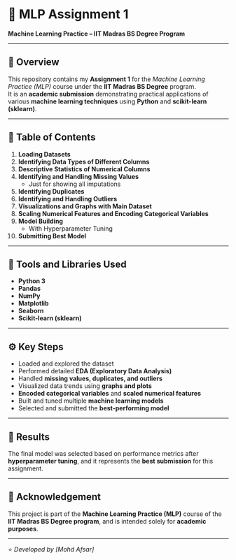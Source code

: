 # 🧠 MLP Assignment 1  
**Machine Learning Practice – IIT Madras BS Degree Program**

---

## 📘 Overview  
This repository contains my **Assignment 1** for the *Machine Learning Practice (MLP)* course under the **IIT Madras BS Degree** program.  
It is an **academic submission** demonstrating practical applications of various **machine learning techniques** using **Python** and **scikit-learn (sklearn)**.

---

## 📂 Table of Contents  

1. **Loading Datasets**  
2. **Identifying Data Types of Different Columns**  
3. **Descriptive Statistics of Numerical Columns**  
4. **Identifying and Handling Missing Values**  
   - Just for showing all imputations  
5. **Identifying Duplicates**  
6. **Identifying and Handling Outliers**  
7. **Visualizations and Graphs with Main Dataset**  
8. **Scaling Numerical Features and Encoding Categorical Variables**  
9. **Model Building**  
   - With Hyperparameter Tuning  
10. **Submitting Best Model**

---

## 🧩 Tools and Libraries Used  

- **Python 3**
- **Pandas**
- **NumPy**
- **Matplotlib**
- **Seaborn**
- **Scikit-learn (sklearn)**

---

## ⚙️ Key Steps  

- Loaded and explored the dataset  
- Performed detailed **EDA (Exploratory Data Analysis)**  
- Handled **missing values, duplicates, and outliers**  
- Visualized data trends using **graphs and plots**  
- **Encoded categorical variables** and **scaled numerical features**  
- Built and tuned multiple **machine learning models**  
- Selected and submitted the **best-performing model**

---

## 🏁 Results  
The final model was selected based on performance metrics after **hyperparameter tuning**, and it represents the **best submission** for this assignment.

---

## 📜 Acknowledgement  
This project is part of the **Machine Learning Practice (MLP)** course of the **IIT Madras BS Degree program**, and is intended solely for **academic purposes**.

---

⭐ *Developed by [Mohd Afsar]*  
